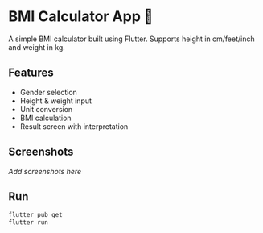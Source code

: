 # BMI Calculator App 💪

A simple BMI calculator built using Flutter. Supports height in cm/feet/inch and weight in kg.

## Features

- Gender selection
- Height & weight input
- Unit conversion
- BMI calculation
- Result screen with interpretation

## Screenshots

_Add screenshots here_

## Run

```bash
flutter pub get
flutter run
